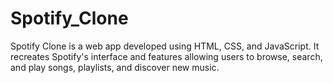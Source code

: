 # Spotify_Clone
Spotify Clone is a web app developed using HTML, CSS, and JavaScript. It recreates Spotify's interface and features allowing users to browse, search, and play songs,  playlists, and discover new music.
